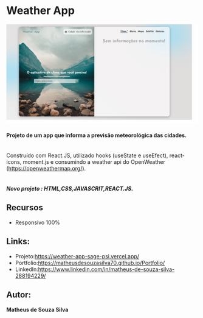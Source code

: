 # Weather App
![README.md](https://github.com/MatheusdeSouzaSilva70/Weather-App/blob/main/src/assets/images/img%20do%20projeto.png)

#### Projeto de um app que informa a previsão meteorológica das cidades. <br /><br />
Construído com React.JS, utilizado hooks (useState e useEfect), react-icons, moment.js e consumindo a weather api do OpenWeather (https://openweathermap.org/). <br /><br />

##### Novo projeto : HTML,CSS,JAVASCRIT,REACT.JS.

## Recursos
- Responsivo 100%

## Links:
- Projeto:https://weather-app-sage-psi.vercel.app/
- Portfolio:https://matheusdesouzasilva70.github.io/Portfolio/
- LinkedIn:https://www.linkedin.com/in/matheus-de-souza-silva-288194229/

## Autor:
**Matheus de Souza Silva**

